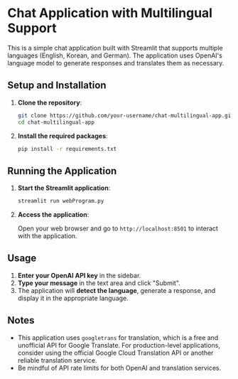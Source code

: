 # Chat Application with Multilingual Support

This is a simple chat application built with Streamlit that supports multiple languages (English, Korean, and German). The application uses OpenAI's language model to generate responses and translates them as necessary.

## Setup and Installation

1. **Clone the repository**:

    ```sh
    git clone https://github.com/your-username/chat-multilingual-app.git
    cd chat-multilingual-app
    ```

2. **Install the required packages**:

    ```sh
    pip install -r requirements.txt
    ```

## Running the Application

1. **Start the Streamlit application**:

    ```sh
    streamlit run webProgram.py
    ```

2. **Access the application**:

    Open your web browser and go to `http://localhost:8501` to interact with the application.

## Usage

1. **Enter your OpenAI API key** in the sidebar.
2. **Type your message** in the text area and click "Submit".
3. The application will **detect the language**, generate a response, and display it in the appropriate language.

## Notes

- This application uses `googletrans` for translation, which is a free and unofficial API for Google Translate. For production-level applications, consider using the official Google Cloud Translation API or another reliable translation service.
- Be mindful of API rate limits for both OpenAI and translation services.

